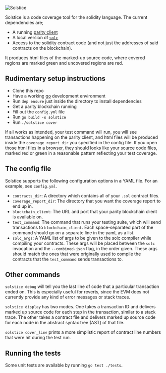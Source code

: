 ![Solstice](https://raw.githubusercontent.com/reserve-protocol/solstice/master/assets/solstice-full-logo.png)

Solstice is a code coverage tool for the solidity language. The current dependencies are;
* A running [parity client](https://www.parity.io/ethereum/)
* A local version of [`solc`](https://solidity.readthedocs.io/en/latest/installing-solidity.html)
* Access to the solidity contract code (and not just the addresses of said contracts on the blockchain).

It produces html files of the marked-up source code, where covered regions are marked green and uncovered regions are red.

## Rudimentary setup instructions
* Clone this repo
* Have a working [go](https://golang.org/doc/install) development environment
* Run `dep ensure` just inside the directory to install dependencies
* Get a parity blockchain running
* Fill out the `config.yml` file
* Run `go build -o solstice`
* Run `./solstice cover`

If all works as intended, your test command will run, you will see transactions happening on the parity client, and html files will be produced inside the `coverage_report_dir` you specified in the config file. If you open those html files in a browser, they should looks like your source code files, marked red or green in a reasonable pattern reflecting your test coverage.

## The config file
Solstice supports the following configuration options in a YAML file. For an example, see `config.yml`.
* `contracts_dir`: A directory which contains all of your `.sol` contract files.
* `coverage_report_dir`: The directory that you want the coverage report to end up in.
* `blockchain_client`: The URL and port that your parity blockchain client is available on.
* `test_command`: The command that runs your testing suite, which will send transactions to `blockchain_client`. Each space-separated part of the command should go on a separate line in the yaml, as a list.
* `solc_args`: A YAML list of args to be given to the solc compiler while compiling your contracts. These args will be placed between the `solc` invocation and the `--combined-json` flag, in the order given. These args should match the ones that were originally used to compile the contracts that the `test_command` sends transactions to.

## Other commands
`solstice debug` will tell you the last line of code that a particular transaction ended on. This is especially useful for reverts, since the EVM does not currently provide any kind of error messages or stack traces.

`solstice display` has two modes. One takes a transaction ID and delivers marked up source code for each step in the transaction, similar to a stack trace. The other takes a contract file and delivers marked up source code for each node in the abstract syntax tree (AST) of that file.

`solstice cover_line` prints a more simplistic report of contract line numbers that were hit during the test run.

## Running the tests

Some unit tests are available by running `go test ./tests`.
